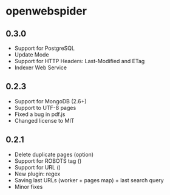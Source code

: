 # openwebspider

## 0.3.0
* Support for PostgreSQL
* Update Mode
* Support for HTTP Headers: Last-Modified and ETag
* Indexer Web Service

## 0.2.3
* Support for MongoDB (2.6+)
* Support to UTF-8 pages
* Fixed a bug in pdf.js
* Changed license to MIT

## 0.2.1
* Delete duplicate pages (option)
* Support for <META> ROBOTS tag (<META NAME="ROBOTS" CONTENT="NOINDEX, NOFOLLOW">)
* Support for <BASE> URL (<base href="http://www.w3schools.com/images/" target="_blank">)
* New plugin: regex
* Saving last URLs (worker + pages map) + last search query
* Minor fixes
